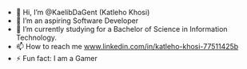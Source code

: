 - 👋 Hi, I’m @KaelibDaGent (Katleho Khosi)
- 👀 I’m an aspiring Software Developer
- 🌱 I’m currently studying for a Bachelor of Science in Information Technology.
- 📫 How to reach me www.linkedin.com/in/katleho-khosi-77511425b
- ⚡ Fun fact: I am a Gamer

<!---
KaelibDaGent/KaelibDaGent is a ✨ special ✨ repository because its `README.md` (this file) appears on your GitHub profile.
You can click the Preview link to take a look at your changes.
--->
